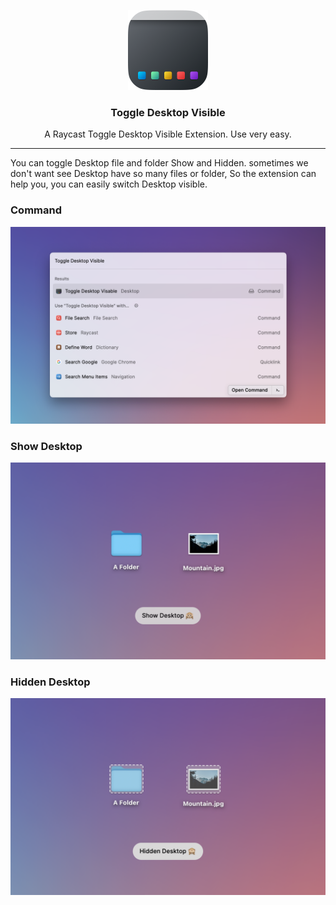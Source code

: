 <p align="center">
   <img src="./metadata/logo.png" width="128">
</p>
<h3 align="center"> 
   <strong style="">Toggle Desktop Visible</strong>
   <br>
</h3>
<p align="center">
  <span>
    A Raycast Toggle Desktop Visible Extension. Use very easy.
  </span>
</p>

---

You can toggle Desktop file and folder Show and Hidden. sometimes we don't want see Desktop have so many files or folder,
So the extension can help you, you can easily switch Desktop visible.

### Command
<img src="./metadata/screenshot-cmd.png">

### Show Desktop

<img src="./metadata/screenshot-shown.png">

### Hidden Desktop

<img src="./metadata/screenshot-hidden.png">

